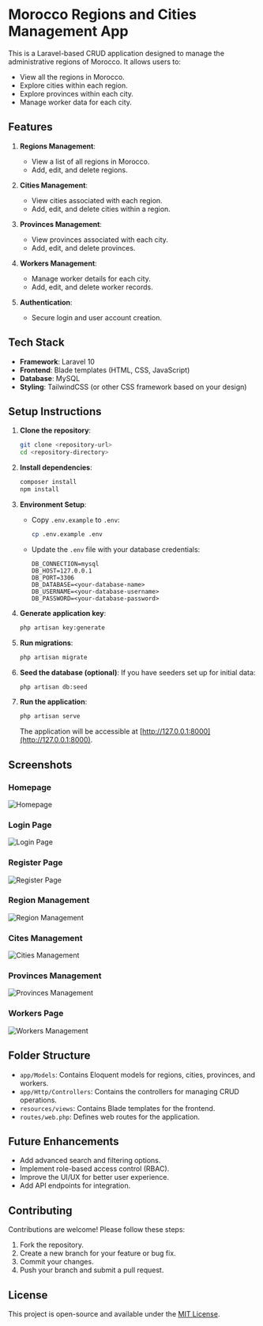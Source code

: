 # Morocco Regions and Cities Management App

This is a Laravel-based CRUD application designed to manage the administrative regions of Morocco. It allows users to:

-   View all the regions in Morocco.
-   Explore cities within each region.
-   Explore provinces within each city.
-   Manage worker data for each city.

## Features

1. **Regions Management**:

    - View a list of all regions in Morocco.
    - Add, edit, and delete regions.

2. **Cities Management**:

    - View cities associated with each region.
    - Add, edit, and delete cities within a region.

3. **Provinces Management**:

    - View provinces associated with each city.
    - Add, edit, and delete provinces.

4. **Workers Management**:

    - Manage worker details for each city.
    - Add, edit, and delete worker records.

5. **Authentication**:
    - Secure login and user account creation.

## Tech Stack

-   **Framework**: Laravel 10
-   **Frontend**: Blade templates (HTML, CSS, JavaScript)
-   **Database**: MySQL
-   **Styling**: TailwindCSS (or other CSS framework based on your design)

## Setup Instructions

1. **Clone the repository**:

    ```bash
    git clone <repository-url>
    cd <repository-directory>
    ```

2. **Install dependencies**:

    ```bash
    composer install
    npm install
    ```

3. **Environment Setup**:

    - Copy `.env.example` to `.env`:
        ```bash
        cp .env.example .env
        ```
    - Update the `.env` file with your database credentials:
        ```env
        DB_CONNECTION=mysql
        DB_HOST=127.0.0.1
        DB_PORT=3306
        DB_DATABASE=<your-database-name>
        DB_USERNAME=<your-database-username>
        DB_PASSWORD=<your-database-password>
        ```

4. **Generate application key**:

    ```bash
    php artisan key:generate
    ```

5. **Run migrations**:

    ```bash
    php artisan migrate
    ```

6. **Seed the database (optional)**:
   If you have seeders set up for initial data:

    ```bash
    php artisan db:seed
    ```

7. **Run the application**:
    ```bash
    php artisan serve
    ```
    The application will be accessible at [http://127.0.0.1:8000](http://127.0.0.1:8000).

## Screenshots

### Homepage

![Homepage](image.png)

### Login Page

![Login Page](image-1.png)

### Register Page

![Register Page](image-2.png)

### Region Management

![Region Management](image-3.png)

### Cites Management

![Cities Management](image-4.png)

### Provinces Management

![Provinces Management](image-5.png)

### Workers Page

![Workers Management](image-6.png)

## Folder Structure

-   `app/Models`: Contains Eloquent models for regions, cities, provinces, and workers.
-   `app/Http/Controllers`: Contains the controllers for managing CRUD operations.
-   `resources/views`: Contains Blade templates for the frontend.
-   `routes/web.php`: Defines web routes for the application.

## Future Enhancements

-   Add advanced search and filtering options.
-   Implement role-based access control (RBAC).
-   Improve the UI/UX for better user experience.
-   Add API endpoints for integration.

## Contributing

Contributions are welcome! Please follow these steps:

1. Fork the repository.
2. Create a new branch for your feature or bug fix.
3. Commit your changes.
4. Push your branch and submit a pull request.

## License

This project is open-source and available under the [MIT License](LICENSE).
